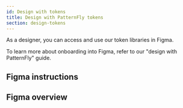 ```yaml
---
id: Design with tokens
title: Design with PatternFly tokens
section: design-tokens
---
```


As a designer, you can access and use our token libraries in Figma.

To learn more about onboarding into Figma, refer to our "design with PatternFly" guide. 

## Figma instructions 

## Figma overview

